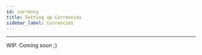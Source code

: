 ```yaml
---
id: currency
title: Setting up Currencies
sidebar_label: Currencies
---
```


---

WIP. Coming soon ;\)